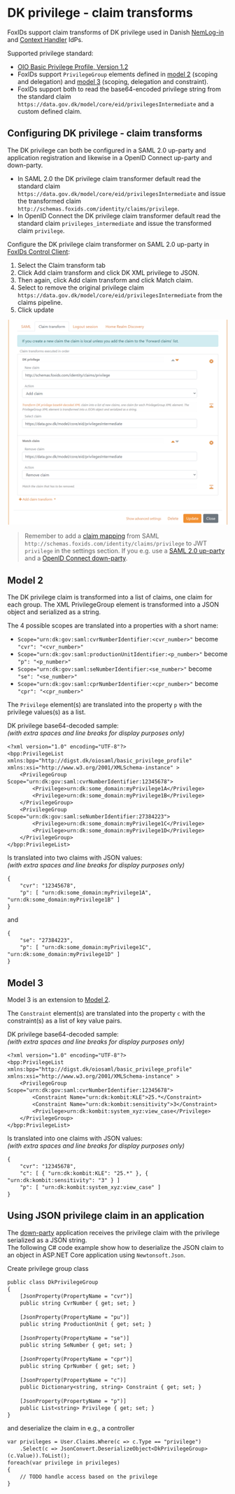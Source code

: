# DK privilege - claim transforms

FoxIDs support claim transforms of DK privilege used in Danish [NemLog-in](up-party-howto-saml-2.0-nemlogin.md) and [Context Handler](howto-saml-2.0-context-Handler.md) IdPs.

Supported privilege standard: 

- [OIO Basic Privilege Profile, Version 1.2](https://digst.dk/media/20999/oiosaml-basic-privilege-profile-1_2.pdf)
- FoxIDs support `PrivilegeGroup` elements defined in [model 2](#model-2) (scoping and delegation) and [model 3](#model-3) (scoping, delegation and constraint).
- FoxIDs support both to read the base64-encoded privilege string from the standard claim `https://data.gov.dk/model/core/eid/privilegesIntermediate` and a custom defined claim.

## Configuring DK privilege - claim transforms
The DK privilege can both be configured in a SAML 2.0 up-party and application registration and likewise in a OpenID Connect up-party and down-party.

- In SAML 2.0 the DK privilege claim transformer default read the standard claim `https://data.gov.dk/model/core/eid/privilegesIntermediate` and issue the transformed claim `http://schemas.foxids.com/identity/claims/privilege`.
- In OpenID Connect the DK privilege claim transformer default read the standard claim `privileges_intermediate` and issue the transformed claim `privilege`.

Configure the DK privilege claim transformer on SAML 2.0 up-party in [FoxIDs Control Client](control.md#foxids-control-client):

1. Select the Claim transform tab
1. Click Add claim transform and click DK XML privilege to JSON. 
1. Then again, click Add claim transform and click Match claim. 
2. Select to remove the original privilege claim `https://data.gov.dk/model/core/eid/privilegesIntermediate` from the claims pipeline.
3. Click update

![Context Handler SAML 2.0 up-party privilege claim transformation](images/howto-saml-privilege-claim-tf.png)


> Remember to add a [claim mapping](saml-2.0.md#claim-mappings) from SAML `http://schemas.foxids.com/identity/claims/privilege` to JWT `privilege` in the settings section. If you e.g. use a [SAML 2.0 up-party](up-party-saml-2.0.md) and a [OpenID Connect down-party](down-party-oidc.md).

## Model 2
The DK privilege claim is transformed into a list of claims, one claim for each group. The XML PrivilegeGroup element is transformed into a JSON object and serialized as a string.

The 4 possible scopes are translated into a properties with a short name:
- `Scope="urn:dk:gov:saml:cvrNumberIdentifier:<cvr_number>"` become `"cvr": "<cvr_number>"`
- `Scope="urn:dk:gov:saml:productionUnitIdentifier:<p_number>"` become `"p": "<p_number>"`
- `Scope="urn:dk:gov:saml:seNumberIdentifier:<se_number>"` become `"se": "<se_number>"`
- `Scope="urn:dk:gov:saml:cprNumberIdentifier:<cpr_number>"` become `"cpr": "<cpr_number>"`

The `Privilege` element(s) are translated into the property `p` with the privilege values(s) as a list.

DK privilege base64-decoded sample:  
*(with extra spaces and line breaks for display purposes only)*

    <?xml version="1.0" encoding="UTF-8"?>
    <bpp:PrivilegeList xmlns:bpp="http://digst.dk/oiosaml/basic_privilege_profile" xmlns:xsi="http://www.w3.org/2001/XMLSchema-instance" >
        <PrivilegeGroup Scope="urn:dk:gov:saml:cvrNumberIdentifier:12345678">
            <Privilege>urn:dk:some_domain:myPrivilege1A</Privilege>
            <Privilege>urn:dk:some_domain:myPrivilege1B</Privilege>
        </PrivilegeGroup>
        <PrivilegeGroup Scope="urn:dk:gov:saml:seNumberIdentifier:27384223">
            <Privilege>urn:dk:some_domain:myPrivilege1C</Privilege>
            <Privilege>urn:dk:some_domain:myPrivilege1D</Privilege>
        </PrivilegeGroup>
    </bpp:PrivilegeList>

Is translated into two claims with JSON values:  
*(with extra spaces and line breaks for display purposes only)*

    {
        "cvr": "12345678",
        "p": [ "urn:dk:some_domain:myPrivilege1A", "urn:dk:some_domain:myPrivilege1B" ]
    }

and

    {
        "se": "27384223",
        "p": [ "urn:dk:some_domain:myPrivilege1C", "urn:dk:some_domain:myPrivilege1D" ]
    }


## Model 3
Model 3 is an extension to [Model 2](#model-2).

The `Constraint` element(s) are translated into the property `c` with the constraint(s) as a list of key value pairs.

DK privilege base64-decoded sample:  
*(with extra spaces and line breaks for display purposes only)*

    <?xml version="1.0" encoding="UTF-8"?>
    <bpp:PrivilegeList xmlns:bpp="http://digst.dk/oiosaml/basic_privilege_profile" xmlns:xsi="http://www.w3.org/2001/XMLSchema-instance" >
        <PrivilegeGroup Scope="urn:dk:gov:saml:cvrNumberIdentifier:12345678">
            <Constraint Name="urn:dk:kombit:KLE">25.*</Constraint>
            <Constraint Name="urn:dk:kombit:sensitivity">3</Constraint>
            <Privilege>urn:dk:kombit:system_xyz:view_case</Privilege>
        </PrivilegeGroup>
    </bpp:PrivilegeList>

Is translated into one claims with JSON values:  
*(with extra spaces and line breaks for display purposes only)*

    {
        "cvr": "12345678",
        "c": [ { "urn:dk:kombit:KLE": "25.*" }, { "urn:dk:kombit:sensitivity": "3" } ]
        "p": [ "urn:dk:kombit:system_xyz:view_case" ]
    }

## Using JSON privilege claim in an application
The [down-party](parties.md#down-party) application receives the privilege claim with the privilege serialized as a JSON string.  
The following C# code example show how to deserialize the JSON claim to an object in ASP.NET Core application using `Newtonsoft.Json`.

Create privilege group class

    public class DkPrivilegeGroup
    {
        [JsonProperty(PropertyName = "cvr")]
        public string CvrNumber { get; set; }

        [JsonProperty(PropertyName = "pu")]
        public string ProductionUnit { get; set; }

        [JsonProperty(PropertyName = "se")]
        public string SeNumber { get; set; }

        [JsonProperty(PropertyName = "cpr")]
        public string CprNumber { get; set; }

        [JsonProperty(PropertyName = "c")]
        public Dictionary<string, string> Constraint { get; set; }

        [JsonProperty(PropertyName = "p")]
        public List<string> Privilege { get; set; }
    }

and deserialize the claim in e.g., a controller

    var privileges = User.Claims.Where(c => c.Type == "privilege")
        .Select(c => JsonConvert.DeserializeObject<DkPrivilegeGroup>(c.Value)).ToList();
    foreach(var privilege in privileges)
    {
        // TODO handle access based on the privilege
    }